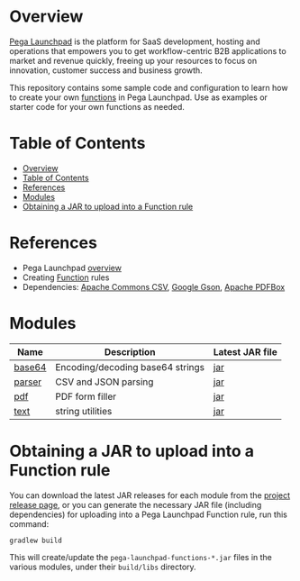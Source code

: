 # Overview

[Pega Launchpad](https://launchpad.io/) is the platform for SaaS development, hosting and operations that empowers you to get workflow-centric B2B applications to market and revenue quickly, freeing up your resources to focus on innovation, customer success and business growth.

This repository contains some sample code and configuration to learn how to create your own [functions](https://docs.pega.com/bundle/launchpad/page/platform/launchpad/creating-custom-functions.html) in Pega Launchpad. Use as examples or starter code for your own functions as needed.

# Table of Contents

<!-- TOC -->
* [Overview](#overview)
* [Table of Contents](#table-of-contents)
* [References](#references)
* [Modules](#modules)
* [Obtaining a JAR to upload into a Function rule](#obtaining-a-jar-to-upload-into-a-function-rule)
<!-- TOC -->

# References

- Pega Launchpad [overview](https://launchpad.io)
- Creating [Function](https://docs.pega.com/bundle/launchpad/page/platform/launchpad/creating-custom-functions.html) rules
- Dependencies: [Apache Commons CSV](https://commons.apache.org/proper/commons-csv/), [Google Gson](https://github.com/google/gson), [Apache PDFBox](https://pdfbox.apache.org/)

# Modules

| Name | Description | Latest JAR file |
| ----------- | -- | ----------------|
| [base64](base64/README.md) | Encoding/decoding base64 strings | [jar](https://github.com/miratim/PegaLPSTTools/releases/download/v0.1.6/base64-0.1.6-SNAPSHOT.jar) |
| [parser](parser/README.md) | CSV and JSON parsing | [jar](https://github.com/miratim/PegaLPSTTools/releases/download/v0.1.6/parser-0.1.6-SNAPSHOT.jar) | 
| [pdf](pdf/README.md) | PDF form filler | [jar](https://github.com/miratim/PegaLPSTTools/releases/download/v0.1.6/pdf-0.1.6-SNAPSHOT.jar) | 
| [text](text/README.md) | string utilities | [jar](https://github.com/miratim/PegaLPSTTools/releases/download/v0.1.6/text-0.1.6-SNAPSHOT.jar) | 

# Obtaining a JAR to upload into a Function rule

You can download the latest JAR releases for each module from the [project release page](https://github.com/miratim/PegaLPSTTools/releases), or you can generate the necessary JAR file (including dependencies) for uploading into a Pega Launchpad Function rule, run this command:

```gradlew build```

This will create/update the ```pega-launchpad-functions-*.jar``` files in the various modules, under their ```build/libs``` directory.

